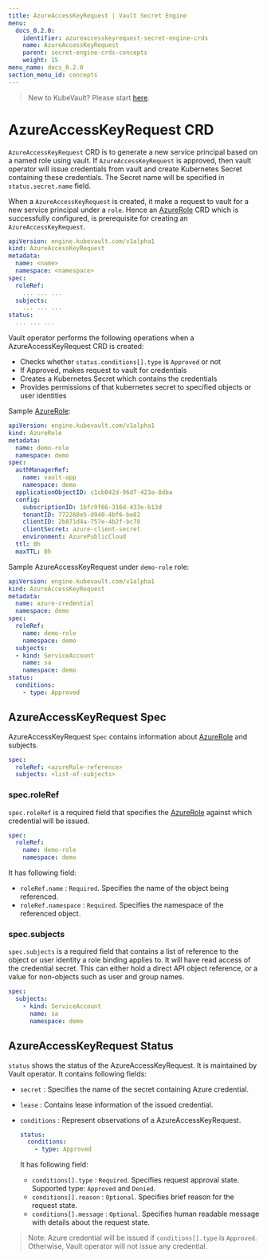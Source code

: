 ```yaml
---
title: AzureAccessKeyRequest | Vault Secret Engine
menu:
  docs_0.2.0:
    identifier: azureaccesskeyrequest-secret-engine-crds
    name: AzureAccessKeyRequest
    parent: secret-engine-crds-concepts
    weight: 15
menu_name: docs_0.2.0
section_menu_id: concepts
---
```


> New to KubeVault? Please start [here](/docs/concepts/README.md).

# AzureAccessKeyRequest CRD

`AzureAccessKeyRequest` CRD is to generate a new service principal based on a named role using vault. If `AzureAccessKeyRequest` is approved, then vault operator will issue credentials from vault and create Kubernetes Secret containing these credentials. The Secret name will be specified in `status.secret.name` field.

When a `AzureAccessKeyRequest` is created, it make a request to vault for a new service principal  under a `role`. Hence an [AzureRole](/docs/concepts/secret-engine-crds/azurerole.md) CRD which is successfully configured, is prerequisite for creating an `AzureAccessKeyRequest`.

```yaml
apiVersion: engine.kubevault.com/v1alpha1
kind: AzureAccessKeyRequest
metadata:
  name: <name>
  namespace: <namespace>
spec:
  roleRef:
    ... ... ...
  subjects:
    ... ... ...
status:
  ... ... ...
```

Vault operator performs the following operations when a AzureAccessKeyRequest CRD is created:

- Checks whether `status.conditions[].type` is `Approved` or not
- If Approved, makes request to vault for credentials
- Creates a Kubernetes Secret which contains the credentials
- Provides permissions of that kubernetes secret to specified objects or user identities

Sample [AzureRole](/docs/concepts/secret-engine-crds/azurerole.md): 
```yaml
apiVersion: engine.kubevault.com/v1alpha1
kind: AzureRole
metadata:
  name: demo-role
  namespace: demo
spec:
  authManagerRef:
    name: vault-app
    namespace: demo
  applicationObjectID: c1cb042d-96d7-423a-8dba
  config:
    subscriptionID: 1bfc9f66-316d-433e-b13d
    tenantID: 772268e5-d940-4bf6-be82
    clientID: 2b871d4a-757e-4b2f-bc78
    clientSecret: azure-client-secret
    environment: AzurePublicCloud
  ttl: 0h
  maxTTL: 0h
```
Sample AzureAccessKeyRequest under `demo-role` role:

```yaml
apiVersion: engine.kubevault.com/v1alpha1
kind: AzureAccessKeyRequest
metadata:
  name: azure-credential
  namespace: demo
spec:
  roleRef:
    name: demo-role
    namespace: demo
  subjects:
  - kind: ServiceAccount
    name: sa
    namespace: demo
status:
  conditions:
    - type: Approved
```

## AzureAccessKeyRequest Spec

AzureAccessKeyRequest `Spec` contains information about [AzureRole](/docs/concepts/secret-engine-crds/azurerole.md) and subjects.

```yaml
spec:
  roleRef: <azureRole-reference>
  subjects: <list-of-subjects>
```
### spec.roleRef

`spec.roleRef` is a required field that specifies the [AzureRole](/docs/concepts/secret-engine-crds/azurerole.md) against which credential will be issued.

```yaml
spec:
  roleRef:
    name: demo-role
    namespace: demo
```

It has following field:

- `roleRef.name` : `Required`. Specifies the name of the object being referenced.
- `roleRef.namespace` : `Required`. Specifies the namespace of the referenced object.

### spec.subjects

`spec.subjects` is a required field that contains a list of reference to the object or user identity a role binding applies to. It will have read access of the credential secret. This can either hold a direct API object reference, or a value for non-objects such as user and group names.

```yaml
spec:
  subjects:
    - kind: ServiceAccount
      name: sa
      namespace: demo
```

## AzureAccessKeyRequest Status

`status` shows the status of the AzureAccessKeyRequest. It is maintained by Vault operator. It contains following fields:

- `secret` : Specifies the name of the secret containing Azure credential.

- `lease` : Contains lease information of the issued credential.

- `conditions` : Represent observations of a AzureAccessKeyRequest.

    ```yaml
    status:
      conditions:
        - type: Approved
    ```

  It has following field:
  - `conditions[].type` : `Required`. Specifies request approval state. Supported type: `Approved` and `Denied`.
  - `conditions[].reason` : `Optional`. Specifies brief reason for the request state.
  - `conditions[].message` : `Optional`. Specifies human readable message with details about the request state.

> Note: Azure credential will be issued if `conditions[].type` is `Approved`. Otherwise, Vault operator will not issue any credential.
